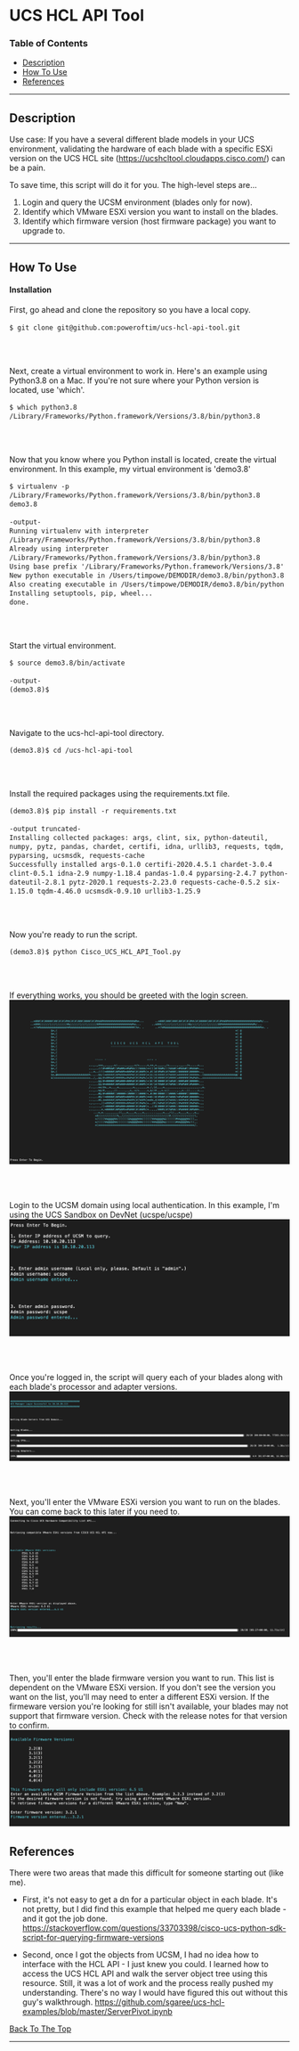# UCS HCL API Tool
### Table of Contents
- [Description](#description)
- [How To Use](#how-to-use)
- [References](#references)

---

## Description
Use case: If you have a several different blade models in your UCS environment, validating the hardware of each blade with a specific ESXi version on the UCS HCL site (https://ucshcltool.cloudapps.cisco.com/) can be a pain. 

To save time, this script will do it for you. The high-level steps are...

1. Login and query the UCSM environment (blades only for now).
2. Identify which VMware ESXi version you want to install on the blades.
3. Identify which firmware version (host firmware package) you want to upgrade to.

---

## How To Use

#### Installation

First, go ahead and clone the repository so you have a local copy.

`$ git clone git@github.com:poweroftim/ucs-hcl-api-tool.git`

<br>
<br>

Next, create a virtual environment to work in. Here's an example using Python3.8 on a Mac. If you're not sure where your Python version is located, use 'which'.
```
$ which python3.8
/Library/Frameworks/Python.framework/Versions/3.8/bin/python3.8
```
<br>
<br>

Now that you know where you Python install is located, create the virtual environment. In this example, my virtual environment is 'demo3.8'
```
$ virtualenv -p /Library/Frameworks/Python.framework/Versions/3.8/bin/python3.8 demo3.8

-output-
Running virtualenv with interpreter /Library/Frameworks/Python.framework/Versions/3.8/bin/python3.8
Already using interpreter /Library/Frameworks/Python.framework/Versions/3.8/bin/python3.8
Using base prefix '/Library/Frameworks/Python.framework/Versions/3.8'
New python executable in /Users/timpowe/DEMODIR/demo3.8/bin/python3.8
Also creating executable in /Users/timpowe/DEMODIR/demo3.8/bin/python
Installing setuptools, pip, wheel...
done.
```

<br>
<br>

Start the virtual environment. 
```
$ source demo3.8/bin/activate

-output-
(demo3.8)$ 
```

<br>
<br>

Navigate to the ucs-hcl-api-tool directory.
```
(demo3.8)$ cd /ucs-hcl-api-tool
```

<br>
<br>

Install the required packages using the requirements.txt file. 
```
(demo3.8)$ pip install -r requirements.txt

-output truncated-
Installing collected packages: args, clint, six, python-dateutil, numpy, pytz, pandas, chardet, certifi, idna, urllib3, requests, tqdm, pyparsing, ucsmsdk, requests-cache
Successfully installed args-0.1.0 certifi-2020.4.5.1 chardet-3.0.4 clint-0.5.1 idna-2.9 numpy-1.18.4 pandas-1.0.4 pyparsing-2.4.7 python-dateutil-2.8.1 pytz-2020.1 requests-2.23.0 requests-cache-0.5.2 six-1.15.0 tqdm-4.46.0 ucsmsdk-0.9.10 urllib3-1.25.9

```

<br>
<br>

Now you're ready to run the script. 
```
(demo3.8)$ python Cisco_UCS_HCL_API_Tool.py
```

<br>
<br>


If everything works, you should be greeted with the login screen. 
![Login Screen](/images/login.png)

<br>
<br>

Login to the UCSM domain using local authentication. In this example, I'm using the UCS Sandbox on DevNet (ucspe/ucspe)
![Login Screen](/images/login2.png)

<br>
<br>

Once you're logged in, the script will query each of your blades along with each blade's processor and adapter versions. 
![Login Screen](/images/query.png)

<br>
<br>

Next, you'll enter the VMware ESXi version you want to run on the blades. You can come back to this later if you need to.
![Login Screen](/images/vmwareversion.png)

<br>
<br>

Then, you'll enter the blade firmware version you want to run. This list is dependent on the VMware ESXi version. If you don't see the version you want on the list, you'll may need to enter a different ESXi version. If the firmeware version you're looking for still isn't available, your blades may not support that firmware version. Check with the release notes for that version to confirm. 
![Login Screen](/images/firmwareversion.png)





## References

There were two areas that made this difficult for someone starting out (like me). 

- First, it's not easy to get a dn for a particular object in each blade. It's not pretty, but I did find this example that helped me query each blade - and it got the job done. https://stackoverflow.com/questions/33703398/cisco-ucs-python-sdk-script-for-querying-firmware-versions

- Second, once I got the objects from UCSM, I had no idea how to interface with the HCL API - I just knew you could. I learned how to access the UCS HCL API and walk the server object tree using this resource. Still, it was a lot of work and the process really pushed my understanding. There's no way I would have figured this out without this guy's walkthrough. https://github.com/sgaree/ucs-hcl-examples/blob/master/ServerPivot.ipynb



    
[Back To The Top](#read-me-template)

---
